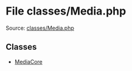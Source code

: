 File classes/Media.php
=========

Source: [classes/Media.php](https://github.com/PrestaShop/PrestaShop/blob/1.5.0.5/classes/Media.php)


Classes
-------

* [MediaCore](class.MediaCore.md)


